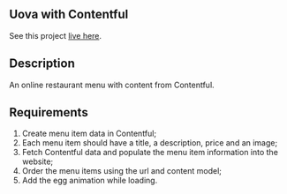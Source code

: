 ## Uova with Contentful

See this project [live here](https://mo-uova-contentful.netlify.app/).


## Description

An online restaurant menu with content from Contentful.


## Requirements

1. Create menu item data in Contentful;
2. Each menu item should have a title, a description, price and an image;
3. Fetch Contentful data and populate the menu item information into the website;
4. Order the menu items using the url and content model;
5. Add the egg animation while loading.
